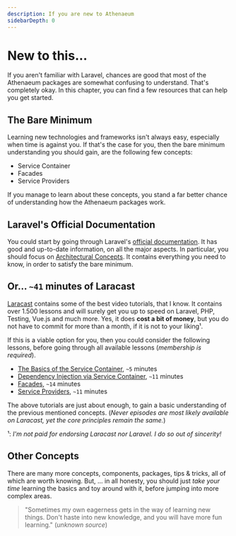 ```yaml
---
description: If you are new to Athenaeum
sidebarDepth: 0
---
```


# New to this...

If you aren't familiar with Laravel, chances are good that most of the Athenaeum packages are somewhat confusing to understand.
That's completely okay.
In this chapter, you can find a few resources that can help you get started. 

## The Bare Minimum

Learning new technologies and frameworks isn't always easy, especially when time is against you.
If that's the case for you, then the bare minimum understanding you should gain, are the following few concepts:

- Service Container
- Facades
- Service Providers 

If you manage to learn about these concepts, you stand a far better chance of understanding how the Athenaeum packages work. 

## Laravel's Official Documentation

You could start by going through Laravel's [official documentation](https://laravel.com/docs/9.x).
It has good and up-to-date information, on all the major aspects.
In particular, you should focus on [Architectural Concepts](https://laravel.com/docs/9.x/container).
It contains everything you need to know, in order to satisfy the bare minimum.

## Or... `~41` minutes of Laracast

[Laracast](https://laracasts.com) contains some of the best video tutorials, that I know.
It contains over 1.500 lessons and will surely get you up to speed on Laravel, PHP, Testing, Vue.js and much more.
Yes, it does **cost a bit of money**, but you do not have to commit for more than a month, if it is not to your liking¹.

If this is a viable option for you, then you could consider the following lessons, before going through all available lessons (_membership is required_).

- [The Basics of the Service Container](https://laracasts.com/series/laravel-6-from-scratch/episodes/38), `~5` minutes
- [Dependency Injection via Service Container](https://laracasts.com/series/laravel-6-from-scratch/episodes/39), `~11` minutes
- [Facades](https://laracasts.com/series/laravel-6-from-scratch/episodes/40), `~14` minutes
- [Service Providers](https://laracasts.com/series/laravel-6-from-scratch/episodes/41), `~11` minutes

The above tutorials are just about enough, to gain a basic understanding of the previous mentioned concepts.
(_Never episodes are most likely available on Laracast, yet the core principles remain the same._)

¹: _I'm not paid for endorsing Laracast nor Laravel. I do so out of sincerity!_

## Other Concepts

There are many more concepts, components, packages, tips & tricks, all of which are worth knowing.
But, ... in all honesty, you should just _take your time_ learning the basics and toy around with it, before jumping into more complex areas.

> "Sometimes my own eagerness gets in the way of learning new things. Don't haste into new knowledge, and you will have more fun learning." (_unknown source_)
